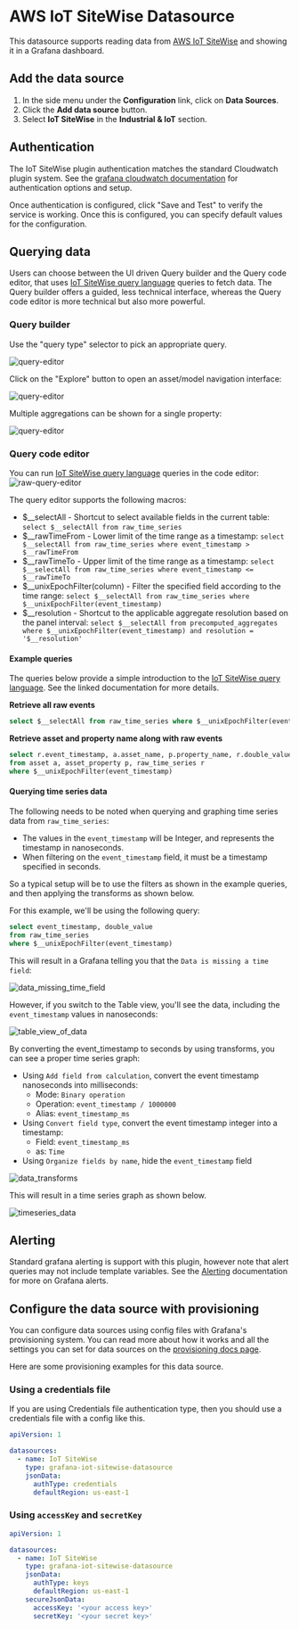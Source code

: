# AWS IoT SiteWise Datasource

This datasource supports reading data from [AWS IoT SiteWise](https://aws.amazon.com/iot-sitewise/) and showing it in a Grafana dashboard.

## Add the data source

1. In the side menu under the **Configuration** link, click on **Data Sources**.
1. Click the **Add data source** button.
1. Select **IoT SiteWise** in the **Industrial & IoT** section.

## Authentication

The IoT SiteWise plugin authentication matches the standard Cloudwatch plugin system. See the [grafana cloudwatch documentation](https://grafana.com/docs/grafana/latest/datasources/cloudwatch/#authentication) for authentication options and setup.

Once authentication is configured, click "Save and Test" to verify the service is working. Once this is configured, you can specify default values for the configuration.

## Querying data

Users can choose between the UI driven Query builder and the Query code editor, that uses [IoT SiteWise query language](https://docs.aws.amazon.com/iot-sitewise/latest/userguide/sql.html) queries to fetch data. The Query builder offers a guided, less technical interface, whereas the Query code editor is more technical but also more powerful.

### Query builder

Use the "query type" selector to pick an appropriate query.

![query-editor](https://raw.githubusercontent.com/grafana/iot-sitewise-datasource/main/docs/editor.png)

Click on the "Explore" button to open an asset/model navigation interface:

![query-editor](https://raw.githubusercontent.com/grafana/iot-sitewise-datasource/main/docs/explorer.png)

Multiple aggregations can be shown for a single property:

![query-editor](https://raw.githubusercontent.com/grafana/iot-sitewise-datasource/main/docs/editor2.png)

### Query code editor

You can run [IoT SiteWise query language](https://docs.aws.amazon.com/iot-sitewise/latest/userguide/sql.html) queries in the code editor:
![raw-query-editor](https://raw.githubusercontent.com/grafana/iot-sitewise-datasource/main/docs/editor-switch.png)

The query editor supports the following macros:

* $__selectAll - Shortcut to select available fields in the current table: `select $__selectAll from raw_time_series`
* $__rawTimeFrom - Lower limit of the time range as a timestamp: `select $__selectAll from raw_time_series where event_timestamp > $__rawTimeFrom`
* $__rawTimeTo - Upper limit of the time range as a timestamp: `select $__selectAll from raw_time_series where event_timestamp <= $__rawTimeTo`
* $__unixEpochFilter(column) - Filter the specified field according to the time range: `select $__selectAll from raw_time_series where $__unixEpochFilter(event_timestamp)`
* $__resolution - Shortcut to the applicable aggregate resolution based on the panel interval: `select $__selectAll from precomputed_aggregates where $__unixEpochFilter(event_timestamp) and resolution = '$__resolution'`

#### Example queries

The queries below provide a simple introduction to the [IoT SiteWise query language](https://docs.aws.amazon.com/iot-sitewise/latest/userguide/sql.html). See the linked documentation for more details.

**Retrieve all raw events**

```sql
select $__selectAll from raw_time_series where $__unixEpochFilter(event_timestamp)
```

**Retrieve asset and property name along with raw events**

```sql
select r.event_timestamp, a.asset_name, p.property_name, r.double_value
from asset a, asset_property p, raw_time_series r
where $__unixEpochFilter(event_timestamp)
```

#### Querying time series data

The following needs to be noted when querying and graphing time series data from `raw_time_series`:

* The values in the `event_timestamp` will be Integer, and represents the timestamp in nanoseconds.
* When filtering on the `event_timestamp` field, it must be a timestamp specified in seconds.

So a typical setup will be to use the filters as shown in the example queries, and then applying the transforms as shown below.

For this example, we'll be using the following query:

```sql
select event_timestamp, double_value
from raw_time_series
where $__unixEpochFilter(event_timestamp)
```

This will result in a Grafana telling you that the `Data is missing a time field`:

![data_missing_time_field](https://raw.githubusercontent.com/grafana/iot-sitewise-datasource/main/docs/data_missing_time_field.png)

However, if you switch to the Table view, you'll see the data, including the `event_timestamp` values in nanoseconds:

![table_view_of_data](https://raw.githubusercontent.com/grafana/iot-sitewise-datasource/main/docs/table_view_of_data.png)

By converting the event_timestamp to seconds by using transforms, you can see a proper time series graph:

* Using `Add field from calculation`, convert the event timestamp nanoseconds into milliseconds:
  * Mode: `Binary operation`
  * Operation: `event_timestamp / 1000000`
  * Alias: `event_timestamp_ms`
* Using `Convert field type`, convert the event timestamp integer into a timestamp:
  * Field: `event_timestamp_ms`
  * as: `Time`
* Using `Organize fields by name`, hide the `event_timestamp` field

![data_transforms](https://raw.githubusercontent.com/grafana/iot-sitewise-datasource/main/docs/data_transforms.png)

This will result in a time series graph as shown below.

![timeseries_data](https://raw.githubusercontent.com/grafana/iot-sitewise-datasource/main/docs/timeseries_data.png)

## Alerting

Standard grafana alerting is support with this plugin, however note that alert queries may not include template variables.
See the [Alerting](https://grafana.com/docs/grafana/latest/alerting/alerts-overview/) documentation for more on Grafana alerts.

## Configure the data source with provisioning

You can configure data sources using config files with Grafana's provisioning system. You can read more about how it works and all the settings you can set for data sources on the [provisioning docs page](https://grafana.com/docs/grafana/latest/administration/provisioning/).

Here are some provisioning examples for this data source.

### Using a credentials file

If you are using Credentials file authentication type, then you should use a credentials file with a config like this.

```yaml
apiVersion: 1

datasources:
  - name: IoT SiteWise
    type: grafana-iot-sitewise-datasource
    jsonData:
      authType: credentials
      defaultRegion: us-east-1
```

### Using `accessKey` and `secretKey`

```yaml
apiVersion: 1

datasources:
  - name: IoT SiteWise
    type: grafana-iot-sitewise-datasource
    jsonData:
      authType: keys
      defaultRegion: us-east-1
    secureJsonData:
      accessKey: '<your access key>'
      secretKey: '<your secret key>'
```
